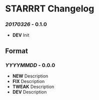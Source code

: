 # STARRRT Changelog

### *20170326* - 0.1.0
* **DEV** Init

## Format

### *YYYYMMDD* - 0.0.0
* **NEW** Description
* **FIX** Description
* **TWEAK** Description
* **DEV** Description
